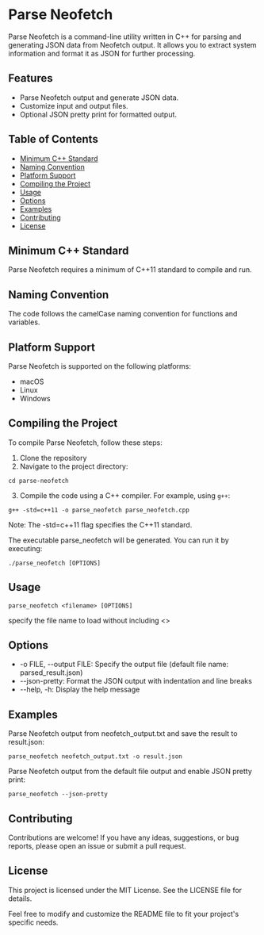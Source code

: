 # Parse Neofetch

Parse Neofetch is a command-line utility written in C++ for parsing and generating JSON data from Neofetch output. It allows you to extract system information and format it as JSON for further processing.

## Features

- Parse Neofetch output and generate JSON data.
- Customize input and output files.
- Optional JSON pretty print for formatted output.

## Table of Contents

- [Minimum C++ Standard](#minimum-c-standard)
- [Naming Convention](#naming-convention)
- [Platform Support](#platform-support)
- [Compiling the Project](#compiling-the-project)
- [Usage](#usage)
- [Options](#options)
- [Examples](#examples)
- [Contributing](#contributing)
- [License](#license)


## Minimum C++ Standard

Parse Neofetch requires a minimum of C++11 standard to compile and run.

## Naming Convention

The code follows the camelCase naming convention for functions and variables.

## Platform Support

Parse Neofetch is supported on the following platforms:

- macOS
- Linux
- Windows

## Compiling the Project

To compile Parse Neofetch, follow these steps:

1. Clone the repository
2. Navigate to the project directory:
```shell
cd parse-neofetch
```
3. Compile the code using a C++ compiler. For example, using `g++`:
```shell
g++ -std=c++11 -o parse_neofetch parse_neofetch.cpp
```
Note: The -std=c++11 flag specifies the C++11 standard.

The executable parse_neofetch will be generated. You can run it by executing:
```shell
./parse_neofetch [OPTIONS]
```

## Usage

```shell
parse_neofetch <filename> [OPTIONS]
```
specify the file name to load without including <>

## Options
* -o FILE, --output FILE: Specify the output file (default file name: parsed_result.json)
* --json-pretty: Format the JSON output with indentation and line breaks
* --help, -h: Display the help message

## Examples

Parse Neofetch output from neofetch_output.txt and save the result to result.json:
```shell
parse_neofetch neofetch_output.txt -o result.json
```

Parse Neofetch output from the default file output and enable JSON pretty print:
```shell
parse_neofetch --json-pretty
``` 

## Contributing
Contributions are welcome! If you have any ideas, suggestions, or bug reports, please open an issue or submit a pull request.

## License
This project is licensed under the MIT License. See the LICENSE file for details.

Feel free to modify and customize the README file to fit your project's specific needs.
